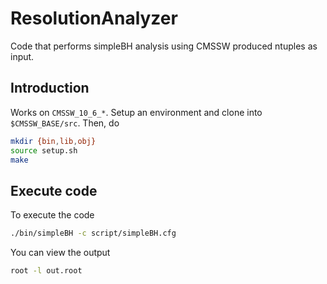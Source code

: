 # ResolutionAnalyzer
Code that performs simpleBH analysis using CMSSW produced ntuples as input.

## Introduction
Works on ```CMSSW_10_6_*```. Setup an environment and clone into ```$CMSSW_BASE/src```.
Then, do
```bash
mkdir {bin,lib,obj}
source setup.sh
make
```

## Execute code
To execute the code
```bash
./bin/simpleBH -c script/simpleBH.cfg
```

You can view the output
```bash
root -l out.root
```
